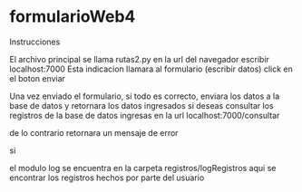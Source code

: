 # formularioWeb4

Instrucciones

El archivo principal se llama rutas2.py
en la url del navegador escribir localhost:7000
Esta indicacion llamara al formulario (escribir datos)
click en el boton enviar

Una vez enviado el formulario, si todo es correcto, enviara los datos a la base de datos
y retornara los datos ingresados
si deseas consultar los registros de la base de datos
ingresas en la url localhost:7000/consultar

de lo contrario retornara un mensaje de error

si 

el modulo log se encuentra en la carpeta registros/logRegistros
aqui se encontrar los registros hechos por parte del usuario

